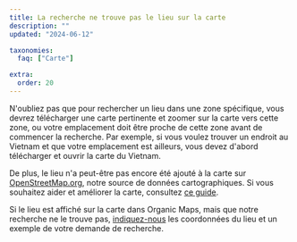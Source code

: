 ```yaml
---
title: La recherche ne trouve pas le lieu sur la carte
description: ""
updated: "2024-06-12"

taxonomies:
  faq: ["Carte"]

extra:
  order: 20
---
```


N'oubliez pas que pour rechercher un lieu dans une zone spécifique, vous devrez télécharger une carte pertinente et zoomer sur la carte vers cette zone, ou votre emplacement doit être proche de cette zone avant de commencer la recherche. Par exemple, si vous voulez trouver un endroit au Vietnam et que votre emplacement est ailleurs, vous devez d'abord télécharger et ouvrir la carte du Vietnam.

De plus, le lieu n'a peut-être pas encore été ajouté à la carte sur [OpenStreetMap.org](https://www.openstreetmap.org/), notre source de données cartographiques. Si vous souhaitez aider et améliorer la carte, consultez [ce guide](https://wiki.openstreetmap.org/wiki/FR:Contribuer_aux_donn%C3%A9es_cartographiques).

Si le lieu est affiché sur la carte dans Organic Maps, mais que notre recherche ne le trouve pas, [indiquez-nous](mailto:support@organicmaps.app) les coordonnées du lieu et un exemple de votre demande de recherche.

